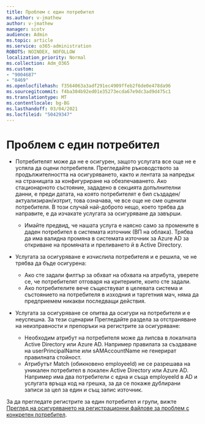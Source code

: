 ```yaml
---
title: Проблем с един потребител
ms.author: v-jmathew
author: v-jmathew
manager: scotv
audience: Admin
ms.topic: article
ms.service: o365-administration
ROBOTS: NOINDEX, NOFOLLOW
localization_priority: Normal
ms.collection: Adm_O365
ms.custom:
- "9004687"
- "8469"
ms.openlocfilehash: f3564063a3adf291ec4909ffeb2f6de0e478da96
ms.sourcegitcommit: f4ba304b92ed01e35273ecda67e9dc3ad9d475c1
ms.translationtype: MT
ms.contentlocale: bg-BG
ms.lasthandoff: 03/04/2021
ms.locfileid: "50429347"
---
```

# <a name="problem-with-single-user"></a>Проблем с един потребител

- Потребителят може да не е осигурен, защото услугата все още не е успяла да оцени потребителя. Прегледайте ръководството за продължителността на осигуряването, както и лентата за напредък на страницата за конфигуриране на обезпечаването. Ако стационарното състояние, зададено в секцията допълнителни данни, е преди датата, на която потребителят е бил създаден/актуализиран/изтрит, това означава, че все още не сме оценили потребителя. В този случай най-доброто нещо, което трябва да направите, е да изчакате услугата за осигуряване да завърши.

  - Имайте предвид, че нашата услуга е наясно само за промените в даден потребител в системата източник (ВП на облака). Трябва да има валидна промяна в системата източник за Azure AD за откриване на промяната и преливането й в Active Directory.
- Услугата за осигуряване е изчислила потребителя и е решила, че не трябва да бъде осигурена:
  - Ако сте задали филтър за обхват на обхвата на атрибута, уверете се, че потребителят отговаря на критериите, които сте задали.
  - Ако потребителите вече съществуват в целевата система и състоянието на потребителя в изходния и таргетния мач, няма да предприемем никакви последващи действия.
- Услугата за осигуряване се опитва да осигури на потребителя и е неуспешна. За тези сценарии Прегледайте раздела за отстраняване на неизправности и препоръки на регистрите за осигуряване:
  - Необходим атрибут на потребителя може да липсва в локалната Active Directory или Azure AD. Например правилата за създаване на userPrincipalName или sAMAccountName не генерират правилната стойност.
  - Атрибутът Match (обикновено employeeId) не се разрешава на уникален потребител в локален Active Directory или Azure AD. Например има два потребители с една и съща employeeId в AD и услугата връща код на грешка, за да се покаже дублирани записи за цел за един и същ запис източник.

За да прегледате регистрите за един потребител и групи, вижте [Преглед на осигуряването на регистрационни файлове за проблем с конкретен потребител](https://docs.microsoft.com/azure/active-directory/reports-monitoring/concept-provisioning-logs).
